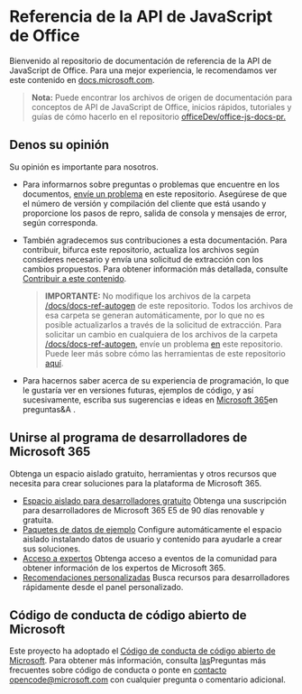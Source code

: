 # <a name="office-javascript-api-reference"></a>Referencia de la API de JavaScript de Office

Bienvenido al repositorio de documentación de referencia de la API de JavaScript de Office. Para una mejor experiencia, le recomendamos ver este contenido en [docs.microsoft.com](https://docs.microsoft.com/javascript/api/overview/office).

> **Nota:** Puede encontrar los archivos de origen de documentación para conceptos de API de JavaScript de Office, inicios rápidos, tutoriales y guías de cómo hacerlo en el repositorio [officeDev/office-js-docs-pr.](https://github.com/OfficeDev/office-js-docs-pr)

## <a name="give-us-your-feedback"></a>Denos su opinión

Su opinión es importante para nosotros.

* Para informarnos sobre preguntas o problemas que encuentre en los documentos, [envíe un problema](https://github.com/OfficeDev/office-js-docs-reference/issues) en este repositorio. Asegúrese de que el número de versión y compilación del cliente que está usando y proporcione los pasos de repro, salida de consola y mensajes de error, según corresponda.

* También agradecemos sus contribuciones a esta documentación. Para contribuir, bifurca este repositorio, actualiza los archivos según consideres necesario y envía una solicitud de extracción con los cambios propuestos. Para obtener información más detallada, consulte [Contribuir a este contenido](Contributing.md).

    > **IMPORTANTE:** No modifique los archivos de la carpeta [/docs/docs-ref-autogen](https://github.com/OfficeDev/office-js-docs-reference/tree/master/docs/docs-ref-autogen) de este repositorio. Todos los archivos de esa carpeta se generan automáticamente, por lo que no es posible actualizarlos a través de la solicitud de extracción. Para solicitar un cambio en cualquiera de los archivos de la carpeta [/docs/docs-ref-autogen,](https://github.com/OfficeDev/office-js-docs-reference/tree/master/docs/docs-ref-autogen) envíe un problema [en](https://github.com/OfficeDev/office-js-docs-reference/issues) este repositorio. Puede leer más sobre cómo las herramientas de este repositorio [aquí](https://github.com/OfficeDev/office-js-docs-reference/blob/master/DocumentationToolingNotes.md).

* Para hacernos saber acerca de su experiencia de programación, lo que le gustaría ver en versiones futuras, ejemplos de código, y así sucesivamente, escriba sus sugerencias e ideas en [Microsoft 365](https://docs.microsoft.com/answers/products/m365)en preguntas&A .

## <a name="join-the-microsoft-365-developer-program"></a>Unirse al programa de desarrolladores de Microsoft 365

Obtenga un espacio aislado gratuito, herramientas y otros recursos que necesita para crear soluciones para la plataforma de Microsoft 365.

* [Espacio aislado para desarrolladores gratuito](https://developer.microsoft.com/microsoft-365/dev-program#Subscription) Obtenga una suscripción para desarrolladores de Microsoft 365 E5 de 90 días renovable y gratuita.
* [Paquetes de datos de ejemplo](https://developer.microsoft.com/microsoft-365/dev-program#Sample) Configure automáticamente el espacio aislado instalando datos de usuario y contenido para ayudarle a crear sus soluciones.
* [Acceso a expertos](https://developer.microsoft.com/microsoft-365/dev-program#Experts) Obtenga acceso a eventos de la comunidad para obtener información de los expertos de Microsoft 365.
* [Recomendaciones personalizadas](https://developer.microsoft.com/microsoft-365/dev-program#Recommendations) Busca recursos para desarrolladores rápidamente desde el panel personalizado.


## <a name="microsoft-open-source-code-of-conduct"></a>Código de conducta de código abierto de Microsoft

Este proyecto ha adoptado el [Código de conducta de código abierto de Microsoft](https://opensource.microsoft.com/codeofconduct/).
Para obtener más información, consulta [las](https://opensource.microsoft.com/codeofconduct/faq/)Preguntas más frecuentes sobre código de conducta o ponte en [contacto opencode@microsoft.com](mailto:opencode@microsoft.com) con cualquier pregunta o comentario adicional.
